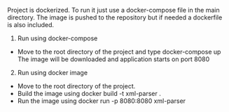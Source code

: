 Project is dockerized.
To run it just use a docker-compose file in the main directory. 
The image is pushed to the repository but if needed a dockerfile is also included.

1. Run using docker-compose
  - Move to the root directory of the project and type docker-compose up
  The image will be downloaded and application starts on port 8080
  
2. Run using docker image
  - Move to the root directory of the project.
  - Build the image using docker build -t xml-parser .
  - Run the image using docker run -p 8080:8080 xml-parser
